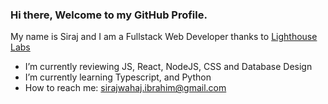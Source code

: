 ### Hi there, Welcome to my GitHub Profile. 

My name is Siraj and I am a Fullstack Web Developer thanks to [Lighthouse Labs](https://www.lighthouselabs.ca/)

- I’m currently reviewing JS, React, NodeJS, CSS and Database Design 
- I’m currently learning Typescript, and Python
- How to reach me: sirajwahaj.ibrahim@gmail.com

<!--
**SJ-WJ/SJ-WJ** is a ✨ _special_ ✨ repository because its `README.md` (this file) appears on your GitHub profile.

Here are some ideas to get you started:

- 🔭 I’m currently working on ...
- 🌱 I’m currently learning ...
- 👯 I’m looking to collaborate on ...
- 🤔 I’m looking for help with ...
- 💬 Ask me about ...
- 📫 How to reach me: ...
- 😄 Pronouns: ...
- ⚡ Fun fact: ...
-->

